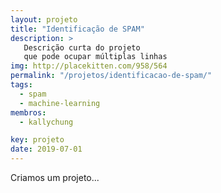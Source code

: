 ```yaml
---
layout: projeto
title: "Identificação de SPAM"
description: >
   Descrição curta do projeto
   que pode ocupar múltiplas linhas
img: http://placekitten.com/958/564
permalink: "/projetos/identificacao-de-spam/"
tags:
  - spam
  - machine-learning
membros:
  - kallychung

key: projeto
date: 2019-07-01
---
```


Criamos um projeto...
